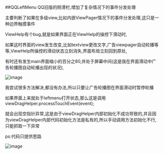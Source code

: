 ##QQLeftMenu
  QQ旧版的侧滑栏,增加了复杂情况下的事件分发处理

  主要判断了如果在多级view,比如内嵌ViewPager情况下的事件分发处理,这只是一种边界触摸事件

  ViewHelp有个bug,就是如果界面正在ViewHelp的操控下滑动时,

  如果这时界面的view发生改变,比如textview更改文字,广告viewpager自动轮播等等,ViewHelp所操控的滑动状态立刻消失,界面布局立刻回到原处,

  有时还有发生main界面缩小的百分之80,并处于屏幕中间(这是我在界面滑动中广告轮播图自动轮播出现的状况),
  
  ![image](https://github.com/Zhaoss/QQLeftMenu/blob/master/image/1.jpg?raw=true)

  我尝试很多方法解决,都没有办法,所以只要让广告轮播图在界面滑动时暂停轮播

  如果界面上来就处于leftmenu打开状态,那么这是调用viewDragHelper.processTouchEvent(event);

  就会出现空指针异常,这是由于viewDragHelper内部初始化不成功导致的,并且因为viewDragHelper内部代码初始化方法是私有的,所以手动调用方法初始化不行,只能抓取一下异常

  ps:代码只提供思路

![image](https://github.com/Zhaoss/QQLeftMenu/blob/master/image/2.jpg?raw=true)
